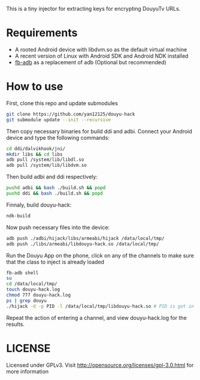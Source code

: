 This is a tiny injector for extracting keys for encrypting DouyuTv URLs.

# Requirements
* A rooted Android device with libdvm.so as the default virtual machine
* A recent version of Linux with Android SDK and Android NDK installed
* [fb-adb](https://github.com/facebook/fb-adb) as a replacement of adb (Optional but recommended)

# How to use

First, clone this repo and update submodules

```Bash
git clone https://github.com/yan12125/douyu-hack
git submodule update --init --recursive
```

Then copy necessary binaries for build ddi and adbi. Connect your Android device and type the following commands:
```Bash
cd ddi/dalvikhook/jni/
mkdir libs && cd libs
adb pull /system/lib/libdl.so
adb pull /system/lib/libdvm.so
```

Then build adbi and ddi respectively:
```Bash
pushd adbi && bash ./build.sh && popd
pushd ddi && bash ./build.sh && popd
```

Finnaly, build douyu-hack:
```Bash
ndk-build
```

Now push necessary files into the device:
```Bash
adb push ./adbi/hijack/libs/armeabi/hijack /data/local/tmp/
adb push ./libs/armeabi/libdouyu-hack.so /data/local/tmp/
```

Run the Douyu App on the phone, click on any of the channels to make sure that the class to inject is already loaded

```Bash
fb-adb shell
su
cd /data/local/tmp/
touch douyu-hack.log
chmod 777 douyu-hack.log
ps | grep douyu
./hijack -d -p PID -l /data/local/tmp/libdouyu-hack.so # PID is got in the previous command
```

Repeat the action of entering a channel, and view douyu-hack.log for the results.

# LICENSE
Licensed under GPLv3. Visit http://opensource.org/licenses/gpl-3.0.html for more information
